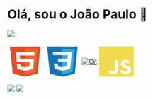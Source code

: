 <!--**joaopaulo04/joaopaulo04** is a ✨ _special_ ✨ repository because its `README.md` (this file) appears on your GitHub profile.-->

 # Olá, sou o João Paulo 👋

 <div>
   <a href="https://github.com/joaopaulo04">
<!--    <img loading="lazy" height="180em" src="https://github-readme-stats.vercel.app/api?username=joaopaulo04&show_icons=true&theme=merko&include_all_commits=true&count_private=true"/> -->
   <img loading="lazy" height="250em" src="https://github-readme-stats.vercel.app/api/top-langs/?username=joaopaulo04&layout=compact&langs_count=7&theme=merko"/>  
</div>

<div style="display: inline_block"><br>
  <img align="center" alt="HTML" height="70" width="80" src="https://raw.githubusercontent.com/devicons/devicon/master/icons/html5/html5-original.svg">
  <img align="center" alt="CSS" height="70" width="80" src="https://raw.githubusercontent.com/devicons/devicon/master/icons/css3/css3-original.svg">
  <img align="center" alt="Git" height="70" width="80" src="https://cdn.jsdelivr.net/gh/devicons/devicon@latest/icons/git/git-original.svg" />
  <img align="center" alt="Js" height="70" width="80" src="https://raw.githubusercontent.com/devicons/devicon/master/icons/javascript/javascript-plain.svg">
<!--   <img align="center" alt="React" height="30" width="40" src="https://cdn.jsdelivr.net/gh/devicons/devicon/icons/react/react-original.svg"> -->
<!--   <img align="center" alt="Python" height="30" width="40" src="https://cdn.jsdelivr.net/gh/devicons/devicon@latest/icons/python/python-original.svg" />      -->
<!--   <img align="center" alt="Typescript" height="30" width="40" src="https://cdn.jsdelivr.net/gh/devicons/devicon@latest/icons/typescript/typescript-original.svg" />  -->
</div>
 
<br>
  
<div> 
  <a href = "mailto:joaopaulo.pc27@gmail.com"><img src="https://img.shields.io/badge/-Gmail-%23333?style=for-the-badge&logo=gmail&logoColor=white" target="_blank"></a>
  <a href="https://www.linkedin.com/in/joaopaulocosta04/" target="_blank"><img src="https://img.shields.io/badge/-LinkedIn-%230077B5?style=for-the-badge&logo=linkedin&logoColor=white" target="_blank"></a>
</div>

<br>


<!-- 
ícones das linguagens: https://devicon.dev/
Dynamically generated stats for your github readmes: anuraghazra/github-readme-stats
Botões das redes: https://shields.io/
--!>
